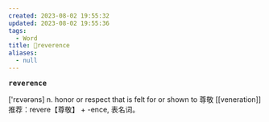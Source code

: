 ```yaml
---
created: 2023-08-02 19:55:32
updated: 2023-08-02 19:55:36
tags:
  - Word
title: 📖reverence
aliases:
  - null
---
```


<pre><strong>reverence</strong></pre>
['rɛvərəns]
n. honor or respect that is felt for or shown to 尊敬
[[veneration]]
推荐：revere【尊敬】 + -ence, 表名词。
